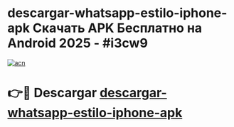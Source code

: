 # descargar-whatsapp-estilo-iphone-apk Скачать APK Бесплатно на Android 2025 - #i3cw9

[![acn](https://github.com/user-attachments/assets/0f9c940e-d8b0-45ae-aac7-cd30a18b3e1c)](https://apps.freeplayer.one?title=descargar-whatsapp-estilo-iphone-apk&ref=9RF)

# 👉🔴 Descargar [descargar-whatsapp-estilo-iphone-apk](https://apps.freeplayer.one?title=descargar-whatsapp-estilo-iphone-apk&ref=9RF)